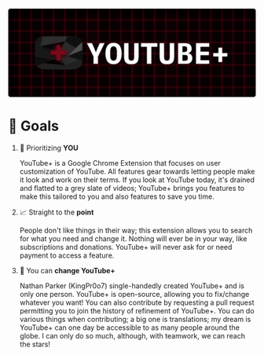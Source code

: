 <p align="center"><a href="https://yt.plus" target="_blank"><img src="banner.png" alt="YouTube+ banner"></a></p>

# 🔭 Goals

1. 🫵 Prioritizing **YOU**
   
   YouTube+ is a Google Chrome Extension that focuses on user customization of YouTube. All features gear towards letting people make it look and work on their terms. If you look at YouTube today, it's drained and flatted to a grey slate of videos; YouTube+ brings you features to make this tailored to you and also features to save you time.


2. 📈 Straight to the **point**

    People don't like things in their way; this extension allows you to search for what you need and change it. Nothing will ever be in your way, like subscriptions and donations. YouTube+ will never ask for or need payment to access a feature.

3. 🔧 You can **change YouTube+**

    Nathan Parker (KingPr0o7) single-handedly created YouTube+ and is only one person. YouTube+ is open-source, allowing you to fix/change whatever you want! You can also contribute by requesting a pull request permitting you to join the history of refinement of YouTube+. You can do various things when contributing; a big one is translations; my dream is YouTube+ can one day be accessible to as many people around the globe. I can only do so much, although, with teamwork, we can reach the stars!
